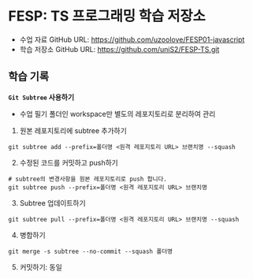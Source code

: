 # FESP: TS 프로그래밍 학습 저장소

- 수업 자료 GitHub URL: https://github.com/uzoolove/FESP01-javascript
- 학습 저장소 GitHub URL: https://github.com/uniS2/FESP-TS.git

## 학습 기록

**`Git Subtree` 사용하기**

- 수업 필기 폴더인 workspace만 별도의 레포지토리로 분리하여 관리

1. 원본 레포지토리에 subtree 추가하기

```
git subtree add --prefix=폴더명 <원격 레포지토리 URL> 브랜치명 --squash
```

2. 수정된 코드를 커밋하고 push하기

```
# subtree의 변경사항을 원본 레포지토리로 push 합니다.
git subtree push --prefix=폴더명 <원격 레포지토리 URL> 브랜치명
```

3. Subtree 업데이트하기

```
git subtree pull --prefix=폴더명 <원격 레포지토리 URL> 브랜치명 --squash
```

4. 병합하기

```
git merge -s subtree --no-commit --squash 폴더명
```

5. 커밋하기: 동일
